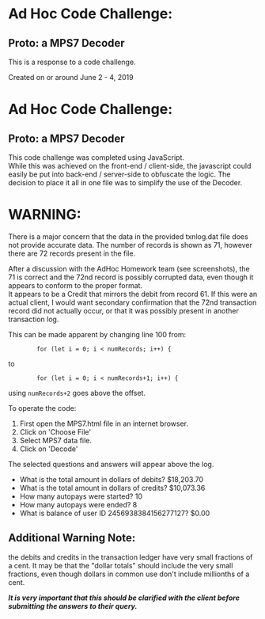# Ad Hoc Code Challenge:
## Proto: a MPS7 Decoder

This is a response to a code challenge.

Created on or around June 2 - 4, 2019


# Ad Hoc Code Challenge:
## Proto: a MPS7 Decoder

This code challenge was completed using JavaScript.  
While this was achieved on the front-end / client-side, the javascript could easily be put into back-end / server-side to obfuscate the logic. The decision to place it all in one file was to simplify the use of the Decoder.

# WARNING:
There is a major concern that the data in the provided txnlog.dat file does not provide accurate data.
The number of records is shown as 71, however there are 72 records present in the file.

After a discussion with the AdHoc Homework team (see screenshots), the 71 is correct and the 72nd record is possibly corrupted data, even though it appears to conform to the proper format.  
It appears to be a Credit that mirrors the debit from record 61.
If this were an actual client, I would want secondary confirmation that the 72nd transaction record did not actually occur, or that it was possibly present in another transaction log.

This can be made apparent by changing line 100 from:
```
        for (let i = 0; i < numRecords; i++) { 
```

to

```
        for (let i = 0; i < numRecords+1; i++) { 
```

using ```numRecords+2``` goes above the offset.

To operate the code:

1. First open the MPS7.html file in an internet browser.
2. Click on 'Choose File'
3. Select MPS7 data file.
4. Click on 'Decode'

The selected questions and answers will appear above the log.

* What is the total amount in dollars of debits?  $18,203.70
* What is the total amount in dollars of credits?  $10,073.36
* How many autopays were started?  10
* How many autopays were ended?  8
* What is balance of user ID 2456938384156277127?  $0.00

## Additional Warning Note:
the debits and credits in the transaction ledger have very small fractions of a cent.  It may be that the "dollar totals" should include the very small fractions, even though dollars in common use don't include millionths of a cent.

**_It is very important that this should be clarified with the client before submitting the answers to their query._**
